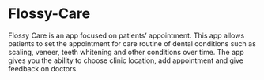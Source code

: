 # Flossy-Care
Flossy Care is an app focused on patients’ appointment. This app allows patients to set the appointment for care routine of dental conditions such as scaling, veneer, teeth whitening and other conditions over time. The app gives you the ability to choose clinic location, add appointment and give feedback on doctors.
